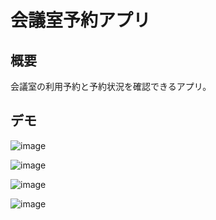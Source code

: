 # 会議室予約アプリ

## 概要

会議室の利用予約と予約状況を確認できるアプリ。

## デモ

![image](https://user-images.githubusercontent.com/41261915/178742686-613e98ca-7dde-47c1-a6c2-4c53f869d7e7.png)

![image](https://user-images.githubusercontent.com/41261915/178746780-2a6685e7-97d1-4d2b-a858-8dbd804ea184.png)

![image](https://user-images.githubusercontent.com/41261915/178746685-986d2bd0-dea5-4e22-b786-39960eb056bf.png)

![image](https://user-images.githubusercontent.com/41261915/178747019-df072c74-3233-47c6-8bcb-2388ddd613e3.png)
